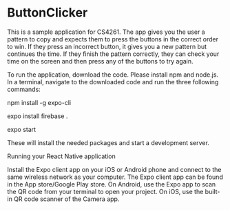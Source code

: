 # ButtonClicker
This is a sample application for CS4261.
The app gives you the user a pattern to copy and expects them to press the buttons in the correct order to win. 
If they press an incorrect button, it gives you a new pattern but continues the time. 
If they finish the pattern correctly, they can check your time on the screen and then press any of the buttons to try again.

To run the application, download the code. Please install npm and node.js. In a terminal, navigate to the downloaded code and run the three following commands:

npm install -g expo-cli

expo install firebase .

expo start

These will install the needed packages and start a development server.

Running your React Native application

Install the Expo client app on your iOS or Android phone and connect to the same wireless network as your computer. The Expo client app can be found in the App store/Google Play store. On Android, use the Expo app to scan the QR code from your terminal to open your project. On iOS, use the built-in QR code scanner of the Camera app.
